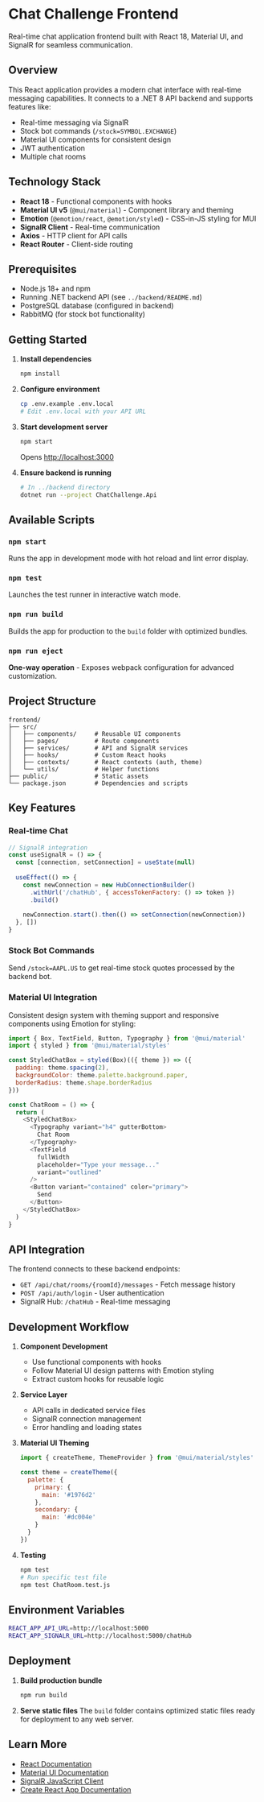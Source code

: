 # Chat Challenge Frontend

Real-time chat application frontend built with React 18, Material UI, and SignalR for seamless communication.

## Overview

This React application provides a modern chat interface with real-time messaging capabilities. It connects to a .NET 8 API backend and supports features like:

- Real-time messaging via SignalR
- Stock bot commands (`/stock=SYMBOL.EXCHANGE`)
- Material UI components for consistent design
- JWT authentication
- Multiple chat rooms

## Technology Stack

- **React 18** - Functional components with hooks
- **Material UI v5** (`@mui/material`) - Component library and theming
- **Emotion** (`@emotion/react`, `@emotion/styled`) - CSS-in-JS styling for MUI
- **SignalR Client** - Real-time communication
- **Axios** - HTTP client for API calls
- **React Router** - Client-side routing

## Prerequisites

- Node.js 18+ and npm
- Running .NET backend API (see `../backend/README.md`)
- PostgreSQL database (configured in backend)
- RabbitMQ (for stock bot functionality)

## Getting Started

1. **Install dependencies**
   ```bash
   npm install
   ```

3. **Configure environment**
   ```bash
   cp .env.example .env.local
   # Edit .env.local with your API URL
   ```

4. **Start development server**
   ```bash
   npm start
   ```
   Opens [http://localhost:3000](http://localhost:3000)

5. **Ensure backend is running**
   ```bash
   # In ../backend directory
   dotnet run --project ChatChallenge.Api
   ```

## Available Scripts

### `npm start`
Runs the app in development mode with hot reload and lint error display.

### `npm test`
Launches the test runner in interactive watch mode.

### `npm run build`
Builds the app for production to the `build` folder with optimized bundles.

### `npm run eject`
**One-way operation** - Exposes webpack configuration for advanced customization.

## Project Structure

```
frontend/
├── src/
│   ├── components/     # Reusable UI components
│   ├── pages/          # Route components
│   ├── services/       # API and SignalR services
│   ├── hooks/          # Custom React hooks
│   ├── contexts/       # React contexts (auth, theme)
│   └── utils/          # Helper functions
├── public/             # Static assets
└── package.json        # Dependencies and scripts
```

## Key Features

### Real-time Chat
```javascript
// SignalR integration
const useSignalR = () => {
  const [connection, setConnection] = useState(null)
  
  useEffect(() => {
    const newConnection = new HubConnectionBuilder()
      .withUrl('/chatHub', { accessTokenFactory: () => token })
      .build()
    
    newConnection.start().then(() => setConnection(newConnection))
  }, [])
}
```

### Stock Bot Commands
Send `/stock=AAPL.US` to get real-time stock quotes processed by the backend bot.

### Material UI Integration
Consistent design system with theming support and responsive components using Emotion for styling:

```javascript
import { Box, TextField, Button, Typography } from '@mui/material'
import { styled } from '@mui/material/styles'

const StyledChatBox = styled(Box)(({ theme }) => ({
  padding: theme.spacing(2),
  backgroundColor: theme.palette.background.paper,
  borderRadius: theme.shape.borderRadius
}))

const ChatRoom = () => {
  return (
    <StyledChatBox>
      <Typography variant="h4" gutterBottom>
        Chat Room
      </Typography>
      <TextField
        fullWidth
        placeholder="Type your message..."
        variant="outlined"
      />
      <Button variant="contained" color="primary">
        Send
      </Button>
    </StyledChatBox>
  )
}
```

## API Integration

The frontend connects to these backend endpoints:

- `GET /api/chat/rooms/{roomId}/messages` - Fetch message history
- `POST /api/auth/login` - User authentication
- SignalR Hub: `/chatHub` - Real-time messaging

## Development Workflow

1. **Component Development**
   - Use functional components with hooks
   - Follow Material UI design patterns with Emotion styling
   - Extract custom hooks for reusable logic

2. **Service Layer**
   - API calls in dedicated service files
   - SignalR connection management
   - Error handling and loading states

3. **Material UI Theming**
   ```javascript
   import { createTheme, ThemeProvider } from '@mui/material/styles'
   
   const theme = createTheme({
     palette: {
       primary: {
         main: '#1976d2'
       },
       secondary: {
         main: '#dc004e'
       }
     }
   })
   ```

4. **Testing**
   ```bash
   npm test
   # Run specific test file
   npm test ChatRoom.test.js
   ```

## Environment Variables

```bash
REACT_APP_API_URL=http://localhost:5000
REACT_APP_SIGNALR_URL=http://localhost:5000/chatHub
```

## Deployment

1. **Build production bundle**
   ```bash
   npm run build
   ```

2. **Serve static files**
   The `build` folder contains optimized static files ready for deployment to any web server.

## Learn More

- [React Documentation](https://reactjs.org/)
- [Material UI Documentation](https://mui.com/)
- [SignalR JavaScript Client](https://docs.microsoft.com/en-us/aspnet/core/signalr/javascript-client)
- [Create React App Documentation](https://facebook.github.io/create-react-app/docs/getting-started)
